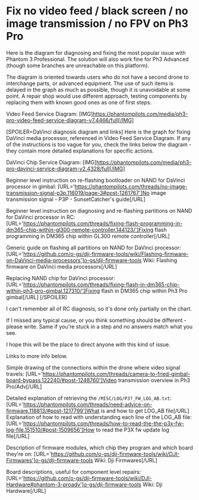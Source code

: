 # Fix no video feed / black screen / no image transmission / no FPV on Ph3 Pro

Here is the diagram for diagnosing and fixing the most popular issue with Phantom 3 Professional.
The solution will also work fine for Ph3 Advanced (though some branches are unreachable on this platform).

The diagram is oriented towards users who do not have a second drone to interchange parts, or advanced equipment. The use of such items is delayed in the graph as much as possible, though it is unavoidable at some point. A repair shop would use different approach, testing components by replacing them with known good ones as one of first steps.

Video Feed Service Diagram:
[IMG]https://phantompilots.com/media/ph3-pro-video-feed-service-diagram-v7.4466/full[/IMG]

[SPOILER=DaVinci diagnosis diagram and links]
Here is the graph for fixing DaVinci media processor, referenced in Video Feed Service Diagram.
If any of the instructions is too vague for you, check the links below the diagram - they contain more detailed explanations for specific actions.

DaVinci Chip Service Diagram:
[IMG]https://phantompilots.com/media/ph3-pro-davinci-service-diagram-v2.4328/full[/IMG]

Beginner level instruction on re-flashing bootloader on NAND for DaVinci processor in gimbal:
[URL='https://phantompilots.com/threads/no-image-transmission-signal-p3p.116019/page-3#post-1261767']No image transmission signal - P3P - SunsetCatcher's guide[/URL]

Beginner level instruction on diagnosing and re-flashing partitions on NAND for DaVinci processor in RC:
[URL='https://phantompilots.com/threads/fixing-flash-programming-in-dm365-chip-within-gl300-remote-controller.144123/']Fixing flash programming in DM365 chip within GL300 remote controller[/URL]

Generic guide on flashing all partitions on NAND for DaVinci processor:
[URL='https://github.com/o-gs/dji-firmware-tools/wiki/Flashing-firmware-on-DaVinci-media-processors']o-gs/dji-firmware-tools Wiki: Flashing firmware on DaVinci media processors[/URL]

Replacing NAND chip for DaVinci processor:
[URL='https://phantompilots.com/threads/fixing-flash-in-dm365-chip-within-ph3-pro-gimbal.127310/']Fixing flash in DM365 chip within Ph3 Pro gimbal[/URL]
[/SPOILER]

I can't remember all of RC diagnosis, so it's done only partially on the chart.

If I missed any typical cause, or you think something should be different - please write.
Same if you're stuck in a step and no answers match what you see.

I hope this will be the place to direct anyone with this kind of issue.

Links to more info below.

Simple drawing of the connections within the drone where video signal travels:
[URL='https://phantompilots.com/threads/camera-to-fried-gimbal-board-bypass.122240/#post-1248760']Video transmission overview in Ph3 Pro/Adv[/URL]

Detailed explanation of retrieving the `/MISC/LOG/P3?_FW_LOG_AB.txt`:
[URL='https://phantompilots.com/threads/need-advice-on-firmware.118813/#post-1217799']What is and how to get LOG_AB file[/URL]
Explanation of how to read with understanding each line of the LOG_AB file:
[URL='https://phantompilots.com/threads/how-to-read-the-the-p3x-fw-log-file.151510/#post-1509656']How to read the P3X fw update log file[/URL]

Description of firmware modules, which chip they program and which board they're on:
[URL='https://github.com/o-gs/dji-firmware-tools/wiki/DJI-Firmwares']o-gs/dji-firmware-tools Wiki: Dji Firmwares[/URL]

Board descriptions, useful for component level repairs:
[URL='https://github.com/o-gs/dji-firmware-tools/wiki/DJI-Hardware#phantom-3-proadv']o-gs/dji-firmware-tools Wiki: Dji Hardware[/URL]
